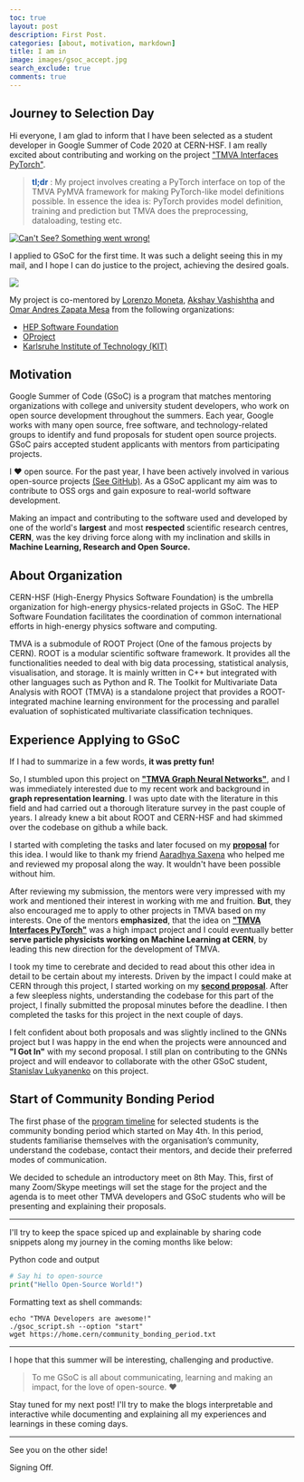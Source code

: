 ```yaml
---
toc: true
layout: post
description: First Post.
categories: [about, motivation, markdown]
title: I am in
image: images/gsoc_accept.jpg
search_exclude: true
comments: true
---
```

## Journey to Selection Day

Hi everyone, I am glad to inform that I have been selected as a student developer in Google Summer of Code 2020 at CERN-HSF. I am really excited about contributing and working on the project ["TMVA Interfaces PyTorch"](https://hepsoftwarefoundation.org/gsoc/2020/proposal_TMVAPyTorch.html).

> **<font color="#1756a9">tl;dr</font>** : My project involves creating a PyTorch interface on top of the TMVA PyMVA framework for making PyTorch-like model definitions possible. In essence the idea is: PyTorch provides model definition, training and prediction but TMVA does the preprocessing, dataloading, testing etc.

<a href="https://summerofcode.withgoogle.com/projects/#5720405488173056">
<img alt="Can't See? Something went wrong!" src="{{site.baseurl}}/images/gsoc_accept.jpg">
</a>

I applied to GSoC for the first time. It was such a delight seeing this in my mail, and I hope I can do justice to the project, achieving the desired goals.

![]({{site.baseurl}}/images/gsoc_accept_mail.jpg)

My project is co-mentored by [Lorenzo Moneta](https://www.linkedin.com/in/lorenzo-moneta-982b902/), [Akshay Vashishtha](https://www.linkedin.com/in/akshay-vashistha-9a558778/) and [Omar Andres Zapata Mesa](https://www.linkedin.com/in/omar-andres-zapata-mesa-4ab16a5b/) from the following organizations: 
* [HEP Software Foundation](https://hepsoftwarefoundation.org/)
* [OProject](http://oproject.org/)
* [Karlsruhe Institute of Technology (KIT)](https://www.kit.edu/english/)

## Motivation

Google Summer of Code (GSoC) is a program that matches mentoring organizations with college and university student developers, who work on open source development throughout the summers. Each year, Google works with many open source, free software, and technology-related groups to identify and fund proposals for student open source projects. GSoC pairs accepted student applicants with mentors from participating projects.

I :heart: open source. For the past year, I have been actively involved in various open-source projects [(See GitHub)](https://github.com/anirudhdagar). As a GSoC applicant my aim was to contribute to OSS orgs and gain exposure to real-world software development.

Making an impact and contributing to the software used and developed by one of the world's **largest** and most **respected** scientific research centres, **CERN**, was the key driving force along with my inclination and skills in **Machine Learning, Research and Open Source.**


## About Organization

CERN-HSF (High-Energy Physics Software Foundation) is the umbrella organization for high-energy physics-related projects in GSoC. The HEP Software Foundation facilitates the coordination of common international efforts in high-energy physics software and computing.

TMVA is a submodule of ROOT Project (One of the famous projects by CERN). ROOT is a modular scientific software framework. It provides all the functionalities needed to deal with big data processing, statistical analysis, visualisation, and storage. It is mainly written in C++ but integrated with other languages such as Python and R. The Toolkit for Multivariate Data Analysis with ROOT (TMVA) is a standalone project that provides a ROOT-integrated machine learning environment for the processing and parallel evaluation of sophisticated multivariate classification techniques.


## Experience Applying to GSoC

If I had to summarize in a few words, **it was pretty fun!**

So, I stumbled upon this project on **["TMVA Graph Neural Networks"](https://hepsoftwarefoundation.org/gsoc/2020/proposal_TMVAGraph.html)**, and I was immediately interested due to my recent work and background in **graph representation learning**. I was upto date with the literature in this field and had carried out a thorough literature survey in the past couple of years. I already knew a bit about ROOT and CERN-HSF and had skimmed over the codebase on github a while back.

I started with completing the tasks and later focused on my **[proposal](https://drive.google.com/open?id=1Df22pHUzj1rSh06I3CH2EFEsJcBshLCO5mg1aTHR8pQ)** for this idea. I would like to thank my friend [Aaradhya Saxena](https://github.com/AaradhyaSaxena) who helped me and reviewed my proposal along the way. It wouldn't have been possible without him.

After reviewing my submission, the mentors were very impressed with my work and mentioned their interest in working with me and fruition. **But**, they also encouraged me to apply to other projects in TMVA based on my interests. One of the mentors **emphasized**, that the idea on **["TMVA Interfaces PyTorch"](https://hepsoftwarefoundation.org/gsoc/2020/proposal_TMVAPyTorch.html)** was a high impact project and I could eventually better **serve particle physicists working on Machine Learning at CERN**, by leading this new direction for the development of TMVA.

I took my time to cerebrate and decided to read about this other idea in detail to be certain about my interests. Driven by the impact I could make at CERN through this project, I started working on my **[second proposal](https://drive.google.com/open?id=1b54yrngOjth9wUiS7iAg_rEm7J2J749d)**. After a few sleepless nights, understanding the codebase for this part of the project, I finally submitted the proposal minutes before the deadline. I then completed the tasks for this project in the next couple of days.

I felt confident about both proposals and was slightly inclined to the GNNs project but I was happy in the end when the projects were announced and **"I Got In"** with my second proposal. I still plan on contributing to the GNNs project and will endeavor to collaborate with the other GSoC student, [Stanislav Lukyanenko](https://github.com/stlukyanenko) on this project.


## Start of Community Bonding Period

The first phase of the [program timeline](https://summerofcode.withgoogle.com/how-it-works/#timeline) for selected students is the community bonding period which started on May 4th. In this period, students familiarise themselves with the organisation’s community, understand the codebase, contact their mentors, and decide their preferred modes of communication.

We decided to schedule an introductory meet on 8th May. This, first of many Zoom/Skype meetings will set the stage for the project and the agenda is to meet other TMVA developers and GSoC students who will be presenting and explaining their proposals.

---

I'll try to keep the space spiced up and explainable by sharing code snippets along my journey in the coming months like below:

Python code and output

```python
# Say hi to open-source
print("Hello Open-Source World!")
```

Formatting text as shell commands:

```shell
echo "TMVA Developers are awesome!"
./gsoc_script.sh --option "start"
wget https://home.cern/community_bonding_period.txt
```

---

I hope that this summer will be interesting, challenging and productive.

> To me GSoC is all about communicating, learning and making an impact, for the love of open-source. :heart:

Stay tuned for my next post! I'll try to make the blogs interpretable and interactive while documenting and explaining all my experiences and learnings in these coming days.

---

See you on the other side!

Signing Off.